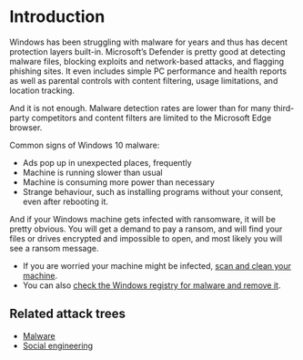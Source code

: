 # Introduction

Windows has been struggling with malware for years and thus has decent protection layers built-in. Microsoft’s 
Defender is pretty good at detecting malware files, blocking exploits and network-based attacks, and flagging phishing 
sites. It even includes simple PC performance and health reports as well as parental controls with content filtering, 
usage limitations, and location tracking.

And it is not enough. Malware detection rates are lower than for many third-party competitors and content filters are 
limited to the Microsoft Edge browser.

Common signs of Windows 10 malware:

* Ads pop up in unexpected places, frequently
* Machine is running slower than usual
* Machine is consuming more power than necessary
* Strange behaviour, such as installing programs without your consent, even after rebooting it.

And if your Windows machine gets infected with ransomware, it will be pretty obvious. You will get a demand to pay a 
ransom, and will find your files or drives encrypted and impossible to open, and most likely you will see a ransom 
message.

* If you are worried your machine might be infected, [scan and clean your machine](clean-machine.md).
* You can also [check the Windows registry for malware and remove it](clean-registry.md).

## Related attack trees

* [Malware](attack-trees:docs/malware/README)
* [Social engineering](attack-trees:docs/social-engineering/README)
